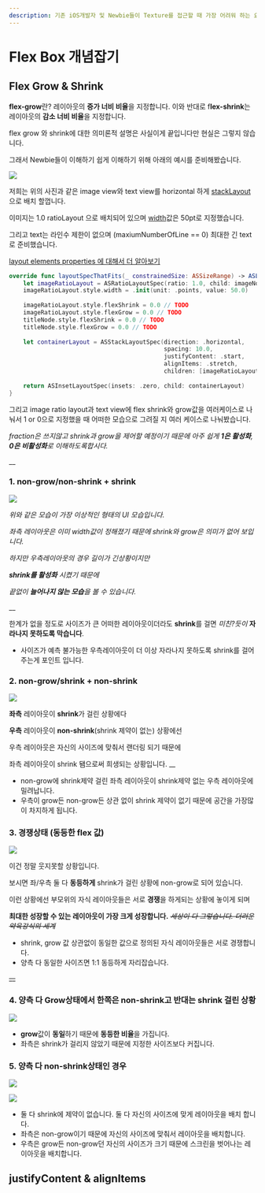 ```yaml
---
description: 기존 iOS개발자 및 Newbie들이 Texture를 접근할 때 가장 어려워 하는 요소인 FlexBox에 대해서 정리하고자합니다.
---
```


# Flex Box 개념잡기

## Flex Grow & Shrink

**flex-grow**란? 레이아웃의 **증가 너비 비율**을 지정합니다. 이와 반대로 f**lex-shrink**는 레이아웃의 **감소 너비 비율**을 지정합니다. 

flex grow 와 shrink에 대한 의미론적 설명은 사실이게 끝입니다만 현실은 그렇지 않습니다. 

그래서 Newbie들이 이해하기 쉽게 이해하기 위해 아래의 예시를 준비해봤습니다. 

![](../.gitbook/assets/undefined.png)

저희는 위의 사진과 같은 image view와 text view를 horizontal 하게 [stackLayout](https://texture-kr.gitbook.io/wiki/layout-api/layoutspecs#3-asstacklayoutspec)으로 배치 할껍니다. 

이미지는 1.0 ratioLayout 으로 배치되어 있으며 [width](https://texture-kr.gitbook.io/wiki/layout-api/layout-element-properties#2-basic-layout-element-properties)값은 50pt로 지정했습니다. 

그리고 text는 라인수 제한이 없으며 \(maxiumNumberOfLine == 0\) 최대한 긴 text로 준비했습니다. 

[layout elements properties 에 대해서 더 알아보기 ](https://texture-kr.gitbook.io/wiki/layout-api/layout-element-properties)

```swift
override func layoutSpecThatFits(_ constrainedSize: ASSizeRange) -> ASLayoutSpec {
    let imageRatioLayout = ASRatioLayoutSpec(ratio: 1.0, child: imageNode)
    imageRatioLayout.style.width = .init(unit: .points, value: 50.0)
        
    imageRatioLayout.style.flexShrink = 0.0 // TODO
    imageRatioLayout.style.flexGrow = 0.0 // TODO
    titleNode.style.flexShrink = 0.0 // TODO
    titleNode.style.flexGrow = 0.0 // TODO
       
    let containerLayout = ASStackLayoutSpec(direction: .horizontal,
                                            spacing: 10.0,
                                            justifyContent: .start,
                                            alignItems: .stretch,
                                            children: [imageRatioLayout, titleNode])
        
    return ASInsetLayoutSpec(insets: .zero, child: containerLayout)
}
```

그리고 image ratio layout과 text view에 flex shrink와 grow값을 여러케이스로 나눠서 1 or 0으로 지정했을 때 어떠한 모습으로 그려질 지 여러 케이스로 나눠봤습니다.

_fraction은 쓰지않고 shrink과 grow을 제어할 예정이기 때문에 아주 쉽게 **1은 활성화**, **0은 비활성화**로 이해하도록합시다._ 

\_\_

### 1. non-grow/non-shrink + shrink

![](../.gitbook/assets/2019-04-04-5.19.06.png)

_위와 같은 모습이 가장 이상적인 형태의 UI 모습입니다._ 

_좌측 레이아웃은 이미 width값이 정해졌기 때문에 shrink와 grow은 의미가 없어 보입니다._ 

_하지만 우측레이아웃의 경우 길이가 긴상황이지만_ 

_**shrink를 활성화** 시켰기 때문에_ 

_끝없이 **늘어나지 않는 모습**을 볼 수 있습니다._

\_\_

한계가 없을 정도로  사이즈가 큰 어떠한 레이아웃이더라도 **shrink**를 걸면 _미친?듯이_ **자라나지 못하도록 막습니다**.

* 사이즈가 예측 불가능한 우측레이아웃이 더 이상 자라나지 못하도록 shrink를 걸어주는게 포인트 입니다. 



### 2. non-grow/shrink + non-shrink

![](../.gitbook/assets/2019-04-04-5.19.16.png)

**좌측** 레이아웃이 **shrink**가 걸린 상황에다 

**우측** 레이아웃이 **non-shrink**\(shrink 제약이 없는\) 상황에선 

우측 레이아웃은 자신의 사이즈에 맞춰서 랜더링 되기 때문에

좌측 레이아웃이 shrink 됌으로써 희생되는 상황입니다. __

* non-grow에 shrink제약 걸린 좌측 레이아웃이 shrink제약 없는 우측 레이아웃에 밀려납니다. 
* 우측이 grow든 non-grow든 상관 없이 shrink 제약이 없기 때문에 공간을 가장많이 차지하게 됩니다. 

### 

### 3. 경쟁상태 \(동등한 flex 값\) 

![](../.gitbook/assets/2019-04-04-5.19.23.png)

이건 정말 웃지못할 상황입니다. 

보시면 좌/우측 둘 다 **동등하게** shrink가 걸린 상황에 non-grow로 되어 있습니다. 

이런 상황에선 부모위의 자식 레이아웃들은 서로 **경쟁**을 하게되는 상황에 놓이게 되며 

**최대한 성장할 수 있는 레이아웃이 가장 크게 성장합니다.** ~~_세상이 다 그렇습니다. 더러운 약육강식의 세계_~~ 

* shrink, grow 값 상관없이 동일한 값으로 정의된 자식 레이아웃들은 서로 경쟁합니다. 
* 양측 다 동일한 사이즈면 1:1 동등하게 자리잡습니다. 

~~\_\_~~

### 

### 4. 양측 다 Grow상태에서 한쪽은 non-shrink고 반대는 shrink 걸린 상황 

![](../.gitbook/assets/2019-04-04-5.19.28.png)

* **grow**값이 **동일**하기 때문에 **동등한 비율**을 가집니다. 
* 좌측은 shrink가 걸리지 않았기 때문에 지정한 사이즈보다 커집니다. 



### 5. 양측 다 non-shrink상태인 경우

![](../.gitbook/assets/2019-04-04-5.19.11.png)

![](../.gitbook/assets/2019-04-04-4.17.14.png)

* 둘 다 shrink에 제약이 없습니다. 둘 다 자신의 사이즈에 맞게 레이아웃을 배치 합니다. 
* 좌측은 non-grow이기 때문에 자신의 사이즈에 맞춰서 레이아웃을 배치합니다. 
* 우측은 grow든 non-grow던 자신의 사이즈가 크기 때문에 스크린을 벗어나는 레이아웃을 배치합니다. 



## justifyContent & alignItems

